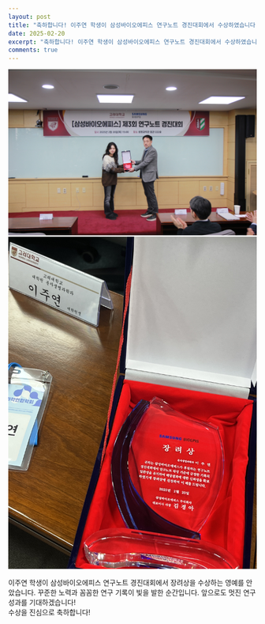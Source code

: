 ```yaml
---
layout: post
title: "축하합니다! 이주연 학생이 삼성바이오에피스 연구노트 경진대회에서 수상하였습니다."
date: 2025-02-20
excerpt: "축하합니다! 이주연 학생이 삼성바이오에피스 연구노트 경진대회에서 수상하였습니다."
comments: true
---
```


![ex_screenshot](/assets/img/Juyeon_Bioepis_1.jpg)
<br/>
![ex_screenshot](/assets/img/Juyeon_Bioepis_2.jpg)

이주연 학생이 삼성바이오에피스 연구노트 경진대회에서 장려상을 수상하는 영예를 안았습니다. 꾸준한 노력과 꼼꼼한 연구 기록이 빛을 발한 순간입니다. 앞으로도 멋진 연구 성과를 기대하겠습니다!<br/>
수상을 진심으로 축하합니다!
<br/>
<br/>
